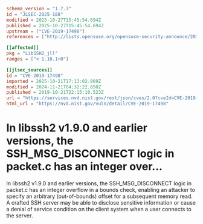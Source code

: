 ```toml
schema_version = "1.7.3"
id = "JLSEC-2025-188"
modified = 2025-10-27T15:45:54.694Z
published = 2025-10-27T15:45:54.694Z
upstream = ["CVE-2019-17498"]
references = ["http://lists.opensuse.org/opensuse-security-announce/2019-11/msg00026.html", "http://packetstormsecurity.com/files/172835/libssh2-1.9.0-Out-Of-Bounds-Read.html", "https://blog.semmle.com/libssh2-integer-overflow-CVE-2019-17498/", "https://github.com/kevinbackhouse/SecurityExploits/tree/8cbdbbe6363510f7d9ceec685373da12e6fc752d/libssh2/out_of_bounds_read_disconnect_CVE-2019-17498", "https://github.com/libssh2/libssh2/blob/42d37aa63129a1b2644bf6495198923534322d64/src/packet.c#L480", "https://github.com/libssh2/libssh2/commit/dedcbd106f8e52d5586b0205bc7677e4c9868f9c", "https://lists.debian.org/debian-lts-announce/2019/11/msg00010.html", "https://lists.debian.org/debian-lts-announce/2021/12/msg00013.html", "https://lists.debian.org/debian-lts-announce/2023/09/msg00006.html", "https://lists.fedoraproject.org/archives/list/package-announce%40lists.fedoraproject.org/message/22H4Q5XMGS3QNSA7OCL3U7UQZ4NXMR5O/", "https://lists.fedoraproject.org/archives/list/package-announce%40lists.fedoraproject.org/message/TY7EEE34RFKCTXTMBQQWWSLXZWSCXNDB/", "https://security.netapp.com/advisory/ntap-20220909-0004/", "http://lists.opensuse.org/opensuse-security-announce/2019-11/msg00026.html", "http://packetstormsecurity.com/files/172835/libssh2-1.9.0-Out-Of-Bounds-Read.html", "https://blog.semmle.com/libssh2-integer-overflow-CVE-2019-17498/", "https://github.com/kevinbackhouse/SecurityExploits/tree/8cbdbbe6363510f7d9ceec685373da12e6fc752d/libssh2/out_of_bounds_read_disconnect_CVE-2019-17498", "https://github.com/libssh2/libssh2/blob/42d37aa63129a1b2644bf6495198923534322d64/src/packet.c#L480", "https://github.com/libssh2/libssh2/commit/dedcbd106f8e52d5586b0205bc7677e4c9868f9c", "https://lists.debian.org/debian-lts-announce/2019/11/msg00010.html", "https://lists.debian.org/debian-lts-announce/2021/12/msg00013.html", "https://lists.debian.org/debian-lts-announce/2023/09/msg00006.html", "https://lists.fedoraproject.org/archives/list/package-announce%40lists.fedoraproject.org/message/22H4Q5XMGS3QNSA7OCL3U7UQZ4NXMR5O/", "https://lists.fedoraproject.org/archives/list/package-announce%40lists.fedoraproject.org/message/TY7EEE34RFKCTXTMBQQWWSLXZWSCXNDB/", "https://security.netapp.com/advisory/ntap-20220909-0004/"]

[[affected]]
pkg = "LibSSH2_jll"
ranges = ["< 1.10.1+0"]

[[jlsec_sources]]
id = "CVE-2019-17498"
imported = 2025-10-21T17:13:02.869Z
modified = 2024-11-21T04:32:22.850Z
published = 2019-10-21T22:15:10.523Z
url = "https://services.nvd.nist.gov/rest/json/cves/2.0?cveId=CVE-2019-17498"
html_url = "https://nvd.nist.gov/vuln/detail/CVE-2019-17498"
```

# In libssh2 v1.9.0 and earlier versions, the SSH_MSG_DISCONNECT logic in packet.c has an integer over...

In libssh2 v1.9.0 and earlier versions, the SSH_MSG_DISCONNECT logic in packet.c has an integer overflow in a bounds check, enabling an attacker to specify an arbitrary (out-of-bounds) offset for a subsequent memory read. A crafted SSH server may be able to disclose sensitive information or cause a denial of service condition on the client system when a user connects to the server.

